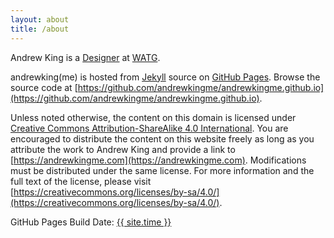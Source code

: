 ```yaml
---
layout: about
title: /about
---
```


Andrew King is a [Designer](https://www.linkedin.com/in/andrewkingme) at [WATG](http://www.watg.com/).

andrewking(me) is hosted from [Jekyll](http://jekyllrb.com) source on [GitHub Pages](http://pages.github.com). Browse the source code at [https://github.com/andrewkingme/andrewkingme.github.io](https://github.com/andrewkingme/andrewkingme.github.io).

Unless noted otherwise, the content on this domain is licensed under [Creative Commons Attribution-ShareAlike 4.0 International](http://creativecommons.org/licenses/by-sa/4.0/). You are encouraged to distribute the content on this website freely as long as you attribute the work to Andrew King and provide a link to [https://andrewkingme.com](https://andrewkingme.com). Modifications must be distributed under the same license. For more information and the full text of the license, please visit [https://creativecommons.org/licenses/by-sa/4.0/](https://creativecommons.org/licenses/by-sa/4.0/).

GitHub Pages Build Date: <a href="https://github.com/andrewkingme/andrewkingme.github.io" class="builddate_link">{{ site.time }}</a>
